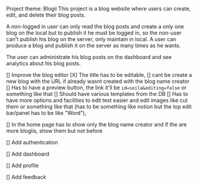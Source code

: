 Project theme: Blogii
This project is a blog website where users can create, edit, and delete their blog posts.

A non-logged in user can only read the blog posts and create a only one blog on the local but to publish it he must be logged in, so the non-user can't publish his blog on the server, only maintain in local.
A user can produce a blog and publish it on the server as many times as he wants.

The user can administrate his blog posts on the dashboard and see analytics about his blog posts.



[] Improve the blog editor
    [X] The title has to be editable,
    [] cant be create a new blog with the URL if already wasnt created with the blog name creator 
    [] Has to have a preview button, the link it'll be `id=seila&editing=false` or something like that
    [] Should have various templates from the DB
    [] Has to have more options and facilities to edit text easier and edit images like cut them or something like that (has to be something like notion but the top edit bar/panel has to be like "Word"),

[] In the home page has to show only the blog name creator and if the are more blogiis, show them but not before

[] Add authentication

[] Add dashboard

[] Add profile

[] Add feedback


